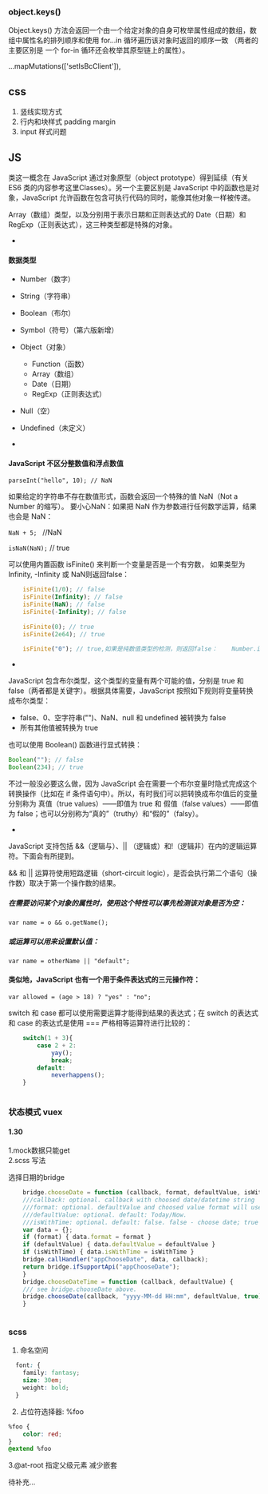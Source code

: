 ### object.keys()

Object.keys() 方法会返回一个由一个给定对象的自身可枚举属性组成的数组，数组中属性名的排列顺序和使用 for...in 循环遍历该对象时返回的顺序一致 （两者的主要区别是 一个 for-in 循环还会枚举其原型链上的属性）。


...mapMutations(['setIsBcClient']),


## css

1. 竖线实现方式
2. 行内和块样式   padding margin
3. input  样式问题


## JS

类这一概念在 JavaScript 通过对象原型（object prototype）得到延续（有关 ES6 类的内容参考这里Classes）。另一个主要区别是 JavaScript 中的函数也是对象，JavaScript 允许函数在包含可执行代码的同时，能像其他对象一样被传递。

Array（数组）类型，以及分别用于表示日期和正则表达式的 Date（日期）和 RegExp（正则表达式），这三种类型都是特殊的对象。

-
#### 数据类型
- Number（数字）
- String（字符串）
- Boolean（布尔）
- Symbol（符号）（第六版新增）
- Object（对象）
  - Function（函数）
  - Array（数组）
  - Date（日期）
  - RegExp（正则表达式）
- Null（空）
- Undefined（未定义）

-

#### JavaScript 不区分整数值和浮点数值

```parseInt("hello", 10); // NaN```

如果给定的字符串不存在数值形式，函数会返回一个特殊的值 NaN（Not a Number 的缩写）。
要小心NaN：如果把 NaN 作为参数进行任何数学运算，结果也会是 NaN：

```NaN + 5; ```  //NaN

```isNaN(NaN);``` // true

可以使用内置函数 isFinite() 来判断一个变量是否是一个有穷数， 如果类型为Infinity, -Infinity 或 NaN则返回false：

```js
	isFinite(1/0); // false 
	isFinite(Infinity); // false 
	isFinite(NaN); // false 
	isFinite(-Infinity); // false 
	
	isFinite(0); // true 
	isFinite(2e64); // true 
	
	isFinite("0"); // true,如果是纯数值类型的检测，则返回false：	Number.isFinite("0");

```
-
JavaScript 包含布尔类型，这个类型的变量有两个可能的值，分别是 true 和 false（两者都是关键字）。根据具体需要，JavaScript 按照如下规则将变量转换成布尔类型：

- false、0、空字符串("")、NaN、null 和 undefined 被转换为 false
- 所有其他值被转换为 true

也可以使用 Boolean() 函数进行显式转换：

```js
Boolean(""); // false
Boolean(234); // true

```
不过一般没必要这么做，因为 JavaScript 会在需要一个布尔变量时隐式完成这个转换操作（比如在 if 条件语句中）。所以，有时我们可以把转换成布尔值后的变量分别称为 真值（true values）——即值为 true  和 假值（false values）——即值为 false；也可以分别称为“真的”（truthy）和“假的”（falsy）。

-
JavaScript 支持包括 &&（逻辑与）、|| （逻辑或）和!（逻辑非）在内的逻辑运算符。下面会有所提到。


&& 和 || 运算符使用短路逻辑（short-circuit logic），是否会执行第二个语句（操作数）取决于第一个操作数的结果。
##### 在需要访问某个对象的属性时，使用这个特性可以事先检测该对象是否为空：
```var name = o && o.getName();```
##### 或运算可以用来设置默认值：
```var name = otherName || "default";```
#### 类似地，JavaScript 也有一个用于条件表达式的三元操作符：
```var allowed = (age > 18) ? "yes" : "no";```

switch 和 case 都可以使用需要运算才能得到结果的表达式；在 switch 的表达式和 case 的表达式是使用 === 严格相等运算符进行比较的：

```js
	switch(1 + 3){
	    case 2 + 2:
	        yay();
	        break;
	    default:
	        neverhappens();
	}
	
```


### 状态模式 vuex



#### 1.30
1.mock数据只能get  
2.scss 写法


选择日期的bridge

```js
	bridge.chooseDate = function (callback, format, defaultValue, isWithTime) {
	///callback: optional. callback with choosed date/datetime string
	///format: optional. defaultValue and choosed value format will used in app. default:"yyyy-MM-dd". you can use "yyyy-MM-dd HH:mm" when isWithTime = true.
	///defaultValue: optional. default: Today/Now.
	///isWithTime: optional. default: false. false - choose date; true - choose datetime.
	var data = {};
	if (format) { data.format = format }
	if (defaultValue) { data.defaultValue = defaultValue }
	if (isWithTime) { data.isWithTime = isWithTime }
	bridge.callHandler("appChooseDate", data, callback);
	return bridge.ifSupportApi("appChooseDate");
	}
	bridge.chooseDateTime = function (callback, defaultValue) {
	/// see bridge.chooseDate above.
	bridge.chooseDate(callback, "yyyy-MM-dd HH:mm", defaultValue, true);
	}     
       
```
### scss

1. 命名空间
```css
  font: {
    family: fantasy;
    size: 30em;
    weight: bold;
  }
```
2. 占位符选择器: %foo
```css
%foo {
	color: red;
}
@extend %foo

```

3.@at-root  指定父级元素 减少嵌套

待补充...



